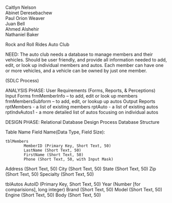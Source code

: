 Caitlyn Nelson<br>
Abinet Deresebachew<br>
Paul Orion Weaver<br>
Juan Bell<br>
Ahmed Alshehir<br>
Nathaniel Baker

Rock and Roll Rides Auto Club

NEED: The auto club needs a database to manage members and their vehicles. Should be user friendly, and provide all information needed to add, edit, or look up individual members and autos. Each member can have one or more vehicles, and a vehicle can be owned by just one member.

(SDLC Process)

ANALYSIS PHASE: User Requirements (Forms, Reports, & Perceptions)
Input Forms
frmMemberInfo – to add, edit or look up members
frmMembersSubform – to add, edit, or lookup up autos
Output Reports
rptMembers - a list of existing members
rptAuto - a list of existing autos
rptIndvAutos1 - a more detailed list of autos focusing on individual autos

DESIGN PHASE: Relational Database Design Process Database Structure

Table Name
                                        Field Name(Data Type, Field Size):

	tblMembers
			MemberID (Primary Key, Short Text, 50)
			LastName (Short Text, 50)
			FirstName (Short Text, 50)
			Phone (Short Text, 50, with Input Mask)
Address (Short Text, 50)
			City (Short Text, 50)
			State (Short Text, 50)
			Zip (Short Text, 50)
			Specialty (Short Text, 50)
	
tblAutos
			AutoID (Primary Key, Short Text, 50)
			Year (Number [for comparisions], long integer)
			Brand (Short Text, 50)
			Model	(Short Text, 50)
			Engine (Short Text, 50)
			Body (Short Text, 50)

